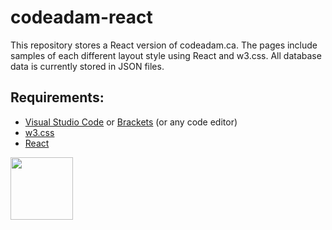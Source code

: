 # codeadam-react

This repository stores a React version of codeadam.ca. The pages include samples of each different layout style using React and w3.css. All database data is currently stored in JSON files. 

## Requirements:

* [Visual Studio Code](https://code.visualstudio.com/) or [Brackets](http://brackets.io/) (or any code editor)
* [w3.css](https://www.w3schools.com/w3css/defaulT.asp) 
* [React](https://reactjs.org/) 

<a href="https://codeadam.ca">
<img src="https://codeadam.ca/images/code-block.png" width="100">
</a>

